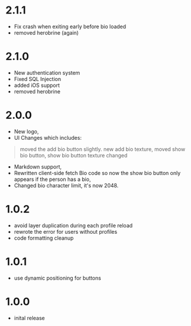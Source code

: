# 2.1.1
- Fix crash when exiting early before bio loaded
- removed herobrine (again)
# 2.1.0
- New authentication system
- Fixed SQL Injection
- added iOS support
- removed herobrine
# 2.0.0
- New logo,
- UI Changes which includes:
> moved the add bio button slightly.
> new add bio texture,
> moved show bio button,
> show bio button texture changed
- Markdown support,
- Rewritten client-side fetch Bio code so now the show bio button only appears if the person has a bio,
- Changed bio character limit, it's now 2048.
# 1.0.2
- avoid layer duplication during each profile reload
- rewrote the error for users without profiles
- code formatting cleanup
# 1.0.1
- use dynamic positioning for buttons
# 1.0.0
- inital release